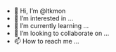 - 👋 Hi, I’m @ltkmon
- 👀 I’m interested in ...
- 🌱 I’m currently learning ...
- 💞️ I’m looking to collaborate on ...
- 📫 How to reach me ...

<!---
ltkmon/ltkmon is a ✨ special ✨ repository because its `README.md` (this file) appears on your GitHub profile.
You can click the Preview link to take a look at your changes.
--->
